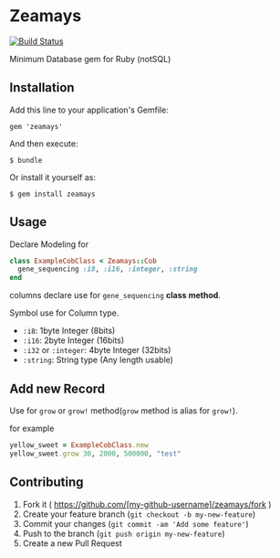 # Zeamays

[![Build Status](https://travis-ci.org/myun2ext/zeamays.svg?branch=master)](https://travis-ci.org/myun2ext/zeamays)

Minimum Database gem for Ruby (notSQL)

## Installation

Add this line to your application's Gemfile:

    gem 'zeamays'

And then execute:

    $ bundle

Or install it yourself as:

    $ gem install zeamays

## Usage

Declare Modeling for

```ruby
class ExampleCobClass < Zeamays::Cob
  gene_sequencing :i8, :i16, :integer, :string
end
```

columns declare use for `gene_sequencing` **class method**.

Symbol use for Column type.

* `:i8`: 1byte Integer (8bits)
* `:i16`: 2byte Integer (16bits)
* `:i32` or `:integer`: 4byte Integer (32bits)
* `:string`: String type (Any length usable)

## Add new Record

Use for `grow` or `grow!` method(`grow` method is alias for `grow!`).

for example

```ruby
yellow_sweet = ExampleCobClass.new
yellow_sweet.grow 30, 2000, 500000, "test"
```

## Contributing

1. Fork it ( https://github.com/[my-github-username]/zeamays/fork )
2. Create your feature branch (`git checkout -b my-new-feature`)
3. Commit your changes (`git commit -am 'Add some feature'`)
4. Push to the branch (`git push origin my-new-feature`)
5. Create a new Pull Request
